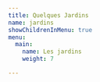 ```yaml
---
title: Quelques Jardins
name: jardins
showChildrenInMenu: true
menu:
  main:
    name: Les jardins
    weight: 7

---
```

